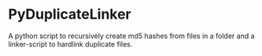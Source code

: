 # PyDuplicateLinker
A python script to recursively create md5 hashes from files in a folder and a linker-script to hardlink duplicate files.
